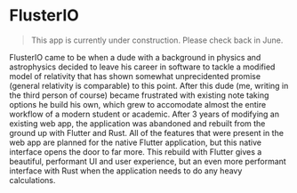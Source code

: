 # FlusterIO

> This app is currently under construction. Please check back in June.

FlusterIO came to be when a dude with a background in physics and astrophysics decided to leave his career in software to tackle a modified model of relativity that has shown somewhat unprecidented promise (general relativity is comparable) to this point. After this dude (me, writing in the third person of course) became frustrated with existing note taking options he build his own, which grew to accomodate almost the entire workflow of a modern student or academic. After 3 years of modifying an existing web app, the application was abandoned and rebuilt from the ground up with Flutter and Rust. All of the features that were present in the web app are planned for the native Flutter application, but this native interface opens the door to far more. This rebuild with Flutter gives a beautiful, performant UI and user experience, but an even more performant interface with Rust when the application needs to do any heavy calculations.
